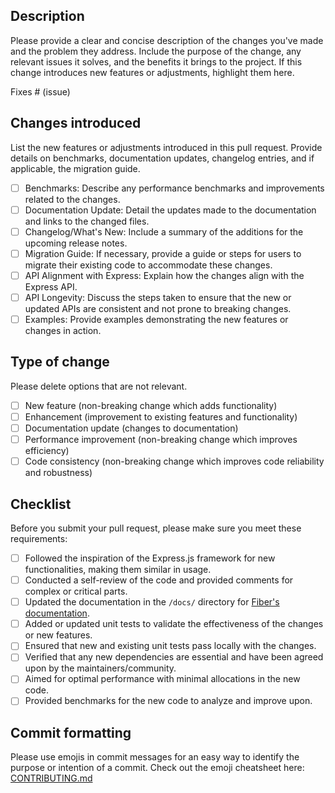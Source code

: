 ## Description

Please provide a clear and concise description of the changes you've made and the problem they address. Include the purpose of the change, any relevant issues it solves, and the benefits it brings to the project. If this change introduces new features or adjustments, highlight them here.

Fixes # (issue)

## Changes introduced

List the new features or adjustments introduced in this pull request. Provide details on benchmarks, documentation updates, changelog entries, and if applicable, the migration guide.

- [ ] Benchmarks: Describe any performance benchmarks and improvements related to the changes.
- [ ] Documentation Update: Detail the updates made to the documentation and links to the changed files.
- [ ] Changelog/What's New: Include a summary of the additions for the upcoming release notes.
- [ ] Migration Guide: If necessary, provide a guide or steps for users to migrate their existing code to accommodate these changes.
- [ ] API Alignment with Express: Explain how the changes align with the Express API.
- [ ] API Longevity: Discuss the steps taken to ensure that the new or updated APIs are consistent and not prone to breaking changes.
- [ ] Examples: Provide examples demonstrating the new features or changes in action.

## Type of change

Please delete options that are not relevant.

- [ ] New feature (non-breaking change which adds functionality)
- [ ] Enhancement (improvement to existing features and functionality)
- [ ] Documentation update (changes to documentation)
- [ ] Performance improvement (non-breaking change which improves efficiency)
- [ ] Code consistency (non-breaking change which improves code reliability and robustness)

## Checklist

Before you submit your pull request, please make sure you meet these requirements:

- [ ] Followed the inspiration of the Express.js framework for new functionalities, making them similar in usage.
- [ ] Conducted a self-review of the code and provided comments for complex or critical parts.
- [ ] Updated the documentation in the `/docs/` directory for [Fiber's documentation](https://docs.gofiber.io/).
- [ ] Added or updated unit tests to validate the effectiveness of the changes or new features.
- [ ] Ensured that new and existing unit tests pass locally with the changes.
- [ ] Verified that any new dependencies are essential and have been agreed upon by the maintainers/community.
- [ ] Aimed for optimal performance with minimal allocations in the new code.
- [ ] Provided benchmarks for the new code to analyze and improve upon.

## Commit formatting

Please use emojis in commit messages for an easy way to identify the purpose or intention of a commit. Check out the emoji cheatsheet here: [CONTRIBUTING.md](https://github.com/gofiber/fiber/blob/master/.github/CONTRIBUTING.md#pull-requests-or-commits)
